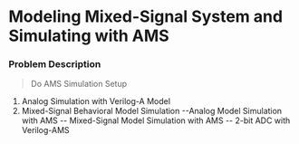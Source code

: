 # Modeling Mixed-Signal System and Simulating with AMS

### Problem Description
> Do AMS Simulation Setup
1. Analog Simulation with Verilog-A Model  
2. Mixed-Signal Behavioral Model Simulation
--Analog Model Simulation with AMS
-- Mixed-Signal Model Simulation with AMS 
-- 2-bit ADC with Verilog-AMS
